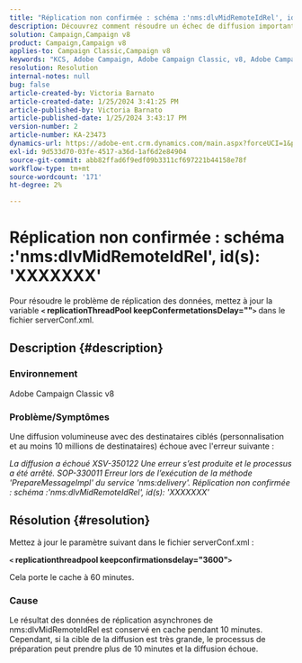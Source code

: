 ```yaml
---
title: "Réplication non confirmée : schéma :'nms:dlvMidRemoteIdRel', id(s): 'XXXXXXX'"
description: Découvrez comment résoudre un échec de diffusion important.
solution: Campaign,Campaign v8
product: Campaign,Campaign v8
applies-to: Campaign Classic,Campaign v8
keywords: "KCS, Adobe Campaign, Adobe Campaign Classic, v8, Adobe Campaign Classic v8"
resolution: Resolution
internal-notes: null
bug: false
article-created-by: Victoria Barnato
article-created-date: 1/25/2024 3:41:25 PM
article-published-by: Victoria Barnato
article-published-date: 1/25/2024 3:43:17 PM
version-number: 2
article-number: KA-23473
dynamics-url: https://adobe-ent.crm.dynamics.com/main.aspx?forceUCI=1&pagetype=entityrecord&etn=knowledgearticle&id=9dde9e2c-98bb-ee11-a569-6045bd006a22
exl-id: 9d533d70-03fe-4517-a36d-1af6d2e84904
source-git-commit: abb82ffad6f9edf09b3311cf697221b44158e78f
workflow-type: tm+mt
source-wordcount: '171'
ht-degree: 2%

---
```


# Réplication non confirmée : schéma :&#39;nms:dlvMidRemoteIdRel&#39;, id(s): &#39;XXXXXXX&#39;


Pour résoudre le problème de réplication des données, mettez à jour la variable <b>`<` replicationThreadPool keepConfermetationsDelay=&quot;&quot;`>` </b> dans le fichier serverConf.xml.

## Description {#description}


### Environnement

Adobe Campaign Classic v8

### Problème/Symptômes

Une diffusion volumineuse avec des destinataires ciblés (personnalisation et au moins 10 millions de destinataires) échoue avec l&#39;erreur suivante :

*La diffusion a échoué XSV-350122 Une erreur s’est produite et le processus a été arrêté. SOP-330011 Erreur lors de l’exécution de la méthode &#39;PrepareMessageImpl&#39; du service &#39;nms:delivery&#39;. Réplication non confirmée : schéma :&#39;nms:dlvMidRemoteIdRel&#39;, id(s): &#39;XXXXXXX&#39;*


## Résolution {#resolution}


Mettez à jour le paramètre suivant dans le fichier serverConf.xml :

<b>`<` replicationthreadpool keepconfirmationsdelay=&quot;3600&quot;`>` </b>

Cela porte le cache à 60 minutes.

### Cause

Le résultat des données de réplication asynchrones de nms:dlvMidRemoteIdRel est conservé en cache pendant 10 minutes. Cependant, si la cible de la diffusion est très grande, le processus de préparation peut prendre plus de 10 minutes et la diffusion échoue.

